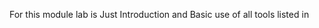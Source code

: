 For this module lab is Just Introduction and Basic use of all tools listed in  [](https://github.com/Kr1shna02/CEH-v12/blob/main/module_02/Footprinting%20and%20Reconnaissance.md)
